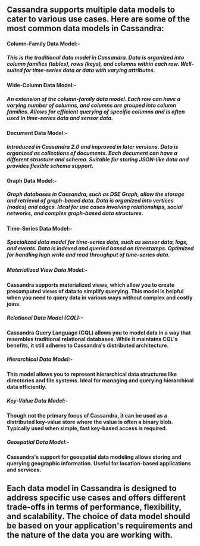 ## Cassandra supports multiple data models to cater to various use cases. Here are some of the most common data models in Cassandra:

#### Column-Family Data Model:-

##### This is the traditional data model in Cassandra. Data is organized into column families (tables), rows (keys), and columns within each row. Well-suited for time-series data or data with varying attributes.

#### Wide-Column Data Model:-

##### An extension of the column-family data model. Each row can have a varying number of columns, and columns are grouped into column families. Allows for efficient querying of specific columns and is often used in time-series data and sensor data.

#### Document Data Model:-

##### Introduced in Cassandra 2.0 and improved in later versions. Data is organized as collections of documents. Each document can have a different structure and schema. Suitable for storing JSON-like data and provides flexible schema support.

#### Graph Data Model:-

##### Graph databases in Cassandra, such as DSE Graph, allow the storage and retrieval of graph-based data. Data is organized into vertices (nodes) and edges. Ideal for use cases involving relationships, social networks, and complex graph-based data structures.

#### Time-Series Data Model:-

##### Specialized data model for time-series data, such as sensor data, logs, and events. Data is indexed and queried based on timestamps. Optimized for handling high write and read throughput of time-series data.

##### Materialized View Data Model:-

#### Cassandra supports materialized views, which allow you to create precomputed views of data to simplify querying. This model is helpful when you need to query data in various ways without complex and costly joins.

##### Relational Data Model (CQL):-

#### Cassandra Query Language (CQL) allows you to model data in a way that resembles traditional relational databases. While it maintains CQL's benefits, it still adheres to Cassandra's distributed architecture.

##### Hierarchical Data Model:-

#### This model allows you to represent hierarchical data structures like directories and file systems. Ideal for managing and querying hierarchical data efficiently.

##### Key-Value Data Model:-

#### Though not the primary focus of Cassandra, it can be used as a distributed key-value store where the value is often a binary blob. Typically used when simple, fast key-based access is required.

##### Geospatial Data Model:-

#### Cassandra's support for geospatial data modeling allows storing and querying geographic information. Useful for location-based applications and services.

## Each data model in Cassandra is designed to address specific use cases and offers different trade-offs in terms of performance, flexibility, and scalability. The choice of data model should be based on your application's requirements and the nature of the data you are working with.

